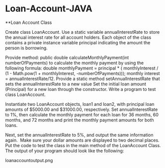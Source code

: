 # Loan-Account-JAVA

**Loan Account Class

Create class LoanAccount. 
Use a static variable annualInterestRate to store the annual interest rate for all account holders. 
Each object of the class contains a private instance variable principal indicating the amount the person is borrowing. 

Provide method: 
public double calculateMonthlyPayment(int numberOfPayments) to calculate the monthly payment by using the following formula:
double monthlyPayment = principal * ( monthlyInterest / (1 - Math.pow(1 + monthlyInterest, -numberOfPayments)));
monthly interest = annualInterestRate/12.
Provide a static method setAnnualInterestRate that sets the annualInterestRate to a new value
Set the initial loan amount (Principal) for a new loan through the constructor.
Write a program to test class LoanAccount. 

Instantiate two LoanAccount objects, loan1 and loan2, with principal loan amounts of $5000.00 and $31000.00, respectively. 
Set annualInterestRate to 1%, then calculate the monthly payment for each loan for 36 months, 60 months, and 72 months and print the monthly payment amounts for both loans.

Next, set the annualInterestRate to 5%, and output the same information again.  Make sure your dollar amounts are displayed to two decimal places.
Put the code to test the class in the main method of the LoanAccount Class. The output of your program should look like the following:

loanaccountoutput.png
